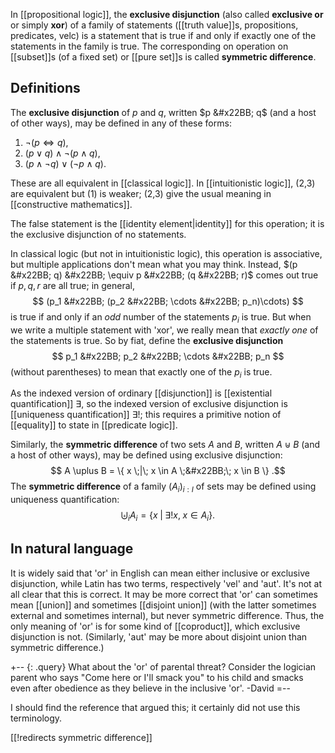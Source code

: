 In [[propositional logic]], the __exclusive disjunction__ (also called __exclusive or__ or simply __xor__) of a family of statements ([[truth value]]s, propositions, predicates, velc) is a statement that is true if and only if exactly one of the statements in the family is true.  The corresponding on operation on [[subset]]s (of a fixed set) or [[pure set]]s is called __symmetric difference__.


## Definitions

The __exclusive disjunction__ of $p$ and $q$, written $p &#x22BB; q$ (and a host of other ways), may be defined in any of these forms:
1.  $\neg(p \Leftrightarrow q)$,
2.  $(p \vee q) \wedge \neg(p \wedge q)$,
3.  $(p \wedge \neg{q}) \vee (\neg{p} \wedge q)$.

These are all equivalent in [[classical logic]].  In [[intuitionistic logic]], (2,3) are equivalent but (1) is weaker; (2,3) give the usual meaning in [[constructive mathematics]].

The false statement is the [[identity element|identity]] for this operation; it is the exclusive disjunction of no statements.

In classical logic (but not in intuitionistic logic), this operation is associative, but multiple applications don\'t mean what you may think.  Instead, $(p &#x22BB; q) &#x22BB; \equiv p &#x22BB; (q &#x22BB; r)$ comes out true if $p, q, r$ are all true; in general,
$$ (p_1 &#x22BB; (p_2 &#x22BB; \cdots &#x22BB; p_n)\cdots) $$
is true if and only if an *odd* number of the statements $p_i$ is true.  But when we write a multiple statement with 'xor', we really mean that *exactly one* of the statements is true.  So by fiat, define the __exclusive disjunction__
$$ p_1 &#x22BB; p_2 &#x22BB; \cdots &#x22BB; p_n $$
(without parentheses) to mean that exactly one of the $p_i$ is true.

As the indexed version of ordinary [[disjunction]] is [[existential quantification]] $\exists$, so the indexed version of exclusive disjunction is [[uniqueness quantification]] $\exists!$; this requires a primitive notion of [[equality]] to state in [[predicate logic]].

Similarly, the __symmetric difference__ of two sets $A$ and $B$, written $A \uplus B$ (and a host of other ways), may be defined using exclusive disjunction:
$$ A \uplus B = \{ x \;|\; x \in A \;&#x22BB;\; x \in B \} .$$
The __symmetric difference__ of a family $(A_i)_{i: I}$ of sets may be defined using uniqueness quantification:
$$ \biguplus_i A_i = \{ x \;|\; \exists!{x},\; x \in A_i \} .$$


## In natural language

It is widely said that 'or' in English can mean either inclusive or exclusive disjunction, while Latin has two terms, respectively 'vel' and 'aut'.  It\'s not at all clear that this is correct.  It may be more correct that 'or' can sometimes mean [[union]] and sometimes [[disjoint union]] (with the latter sometimes external and sometimes internal), but never symmetric difference.  Thus, the only meaning of 'or' is for some kind of [[coproduct]], which exclusive disjunction is not.  (Similarly, 'aut' may be more about disjoint union than symmetric difference.)

+-- {: .query}
What about the 'or' of parental threat? Consider the logician parent who says "Come here or I'll smack you" to his child and smacks even after obedience as they believe in the inclusive 'or'. -David
=--

I should find the reference that argued this; it certainly did not use this terminology.


[[!redirects symmetric difference]]
